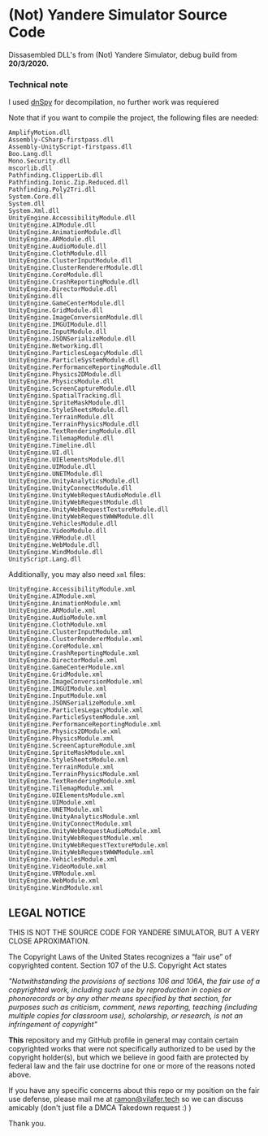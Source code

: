 # (Not) Yandere Simulator Source Code
Dissasembled DLL's from (Not) Yandere Simulator, debug build from __20/3/2020.__

### Technical note
I used [dnSpy](https://github.com/0xd4d/dnSpy) for decompilation, no further work was requiered

Note that if you want to compile the project, the following files are needed:

```
AmplifyMotion.dll
Assembly-CSharp-firstpass.dll
Assembly-UnityScript-firstpass.dll
Boo.Lang.dll
Mono.Security.dll
mscorlib.dll
Pathfinding.ClipperLib.dll
Pathfinding.Ionic.Zip.Reduced.dll
Pathfinding.Poly2Tri.dll
System.Core.dll
System.dll
System.Xml.dll
UnityEngine.AccessibilityModule.dll
UnityEngine.AIModule.dll
UnityEngine.AnimationModule.dll
UnityEngine.ARModule.dll
UnityEngine.AudioModule.dll
UnityEngine.ClothModule.dll
UnityEngine.ClusterInputModule.dll
UnityEngine.ClusterRendererModule.dll
UnityEngine.CoreModule.dll
UnityEngine.CrashReportingModule.dll
UnityEngine.DirectorModule.dll
UnityEngine.dll
UnityEngine.GameCenterModule.dll
UnityEngine.GridModule.dll
UnityEngine.ImageConversionModule.dll
UnityEngine.IMGUIModule.dll
UnityEngine.InputModule.dll
UnityEngine.JSONSerializeModule.dll
UnityEngine.Networking.dll
UnityEngine.ParticlesLegacyModule.dll
UnityEngine.ParticleSystemModule.dll
UnityEngine.PerformanceReportingModule.dll
UnityEngine.Physics2DModule.dll
UnityEngine.PhysicsModule.dll
UnityEngine.ScreenCaptureModule.dll
UnityEngine.SpatialTracking.dll
UnityEngine.SpriteMaskModule.dll
UnityEngine.StyleSheetsModule.dll
UnityEngine.TerrainModule.dll
UnityEngine.TerrainPhysicsModule.dll
UnityEngine.TextRenderingModule.dll
UnityEngine.TilemapModule.dll
UnityEngine.Timeline.dll
UnityEngine.UI.dll
UnityEngine.UIElementsModule.dll
UnityEngine.UIModule.dll
UnityEngine.UNETModule.dll
UnityEngine.UnityAnalyticsModule.dll
UnityEngine.UnityConnectModule.dll
UnityEngine.UnityWebRequestAudioModule.dll
UnityEngine.UnityWebRequestModule.dll
UnityEngine.UnityWebRequestTextureModule.dll
UnityEngine.UnityWebRequestWWWModule.dll
UnityEngine.VehiclesModule.dll
UnityEngine.VideoModule.dll
UnityEngine.VRModule.dll
UnityEngine.WebModule.dll
UnityEngine.WindModule.dll
UnityScript.Lang.dll
```

Additionally, you may also need `xml` files:

```
UnityEngine.AccessibilityModule.xml
UnityEngine.AIModule.xml
UnityEngine.AnimationModule.xml
UnityEngine.ARModule.xml
UnityEngine.AudioModule.xml
UnityEngine.ClothModule.xml
UnityEngine.ClusterInputModule.xml
UnityEngine.ClusterRendererModule.xml
UnityEngine.CoreModule.xml
UnityEngine.CrashReportingModule.xml
UnityEngine.DirectorModule.xml
UnityEngine.GameCenterModule.xml
UnityEngine.GridModule.xml
UnityEngine.ImageConversionModule.xml
UnityEngine.IMGUIModule.xml
UnityEngine.InputModule.xml
UnityEngine.JSONSerializeModule.xml
UnityEngine.ParticlesLegacyModule.xml
UnityEngine.ParticleSystemModule.xml
UnityEngine.PerformanceReportingModule.xml
UnityEngine.Physics2DModule.xml
UnityEngine.PhysicsModule.xml
UnityEngine.ScreenCaptureModule.xml
UnityEngine.SpriteMaskModule.xml
UnityEngine.StyleSheetsModule.xml
UnityEngine.TerrainModule.xml
UnityEngine.TerrainPhysicsModule.xml
UnityEngine.TextRenderingModule.xml
UnityEngine.TilemapModule.xml
UnityEngine.UIElementsModule.xml
UnityEngine.UIModule.xml
UnityEngine.UNETModule.xml
UnityEngine.UnityAnalyticsModule.xml
UnityEngine.UnityConnectModule.xml
UnityEngine.UnityWebRequestAudioModule.xml
UnityEngine.UnityWebRequestModule.xml
UnityEngine.UnityWebRequestTextureModule.xml
UnityEngine.UnityWebRequestWWWModule.xml
UnityEngine.VehiclesModule.xml
UnityEngine.VideoModule.xml
UnityEngine.VRModule.xml
UnityEngine.WebModule.xml
UnityEngine.WindModule.xml
```

## LEGAL NOTICE
THIS IS NOT THE SOURCE CODE FOR YANDERE SIMULATOR, BUT A VERY CLOSE APROXIMATION.

The Copyright Laws of the United States recognizes a “fair use” of copyrighted content.  Section 107 of the U.S. Copyright Act states

_"Notwithstanding the provisions of sections 106 and 106A, the fair use of a copyrighted work, including such use by reproduction in copies or phonorecords or by any other means specified by that section, for purposes such as criticism, comment, news reporting, teaching (including multiple copies for classroom use), scholarship, or research, is not an infringement of copyright"_

__This__ repository and my GitHub profile in general may contain certain copyrighted works that were not specifically authorized to be used by the copyright holder(s), but which we believe in good faith are protected by federal law and the fair use doctrine for one or more of the reasons noted above. 

If you have any specific concerns about this repo or my position on the fair use defense, please mail me at ramon@vilafer.tech so we can discuss amicably (don't just file a DMCA Takedown request :) )    

Thank you.

